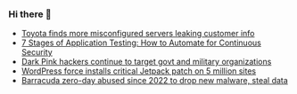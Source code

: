 ### Hi there 👋

<!--START_SECTION:feed-->
* [Toyota finds more misconfigured servers leaking customer info](https://www.bleepingcomputer.com/news/security/toyota-finds-more-misconfigured-servers-leaking-customer-info/)
* [7 Stages of Application Testing: How to Automate for Continuous Security](https://www.bleepingcomputer.com/news/security/7-stages-of-application-testing-how-to-automate-for-continuous-security/)
* [Dark Pink hackers continue to target govt and military organizations](https://www.bleepingcomputer.com/news/security/dark-pink-hackers-continue-to-target-govt-and-military-organizations/)
* [WordPress force installs critical Jetpack patch on 5 million sites](https://www.bleepingcomputer.com/news/security/wordpress-force-installs-critical-jetpack-patch-on-5-million-sites/)
* [Barracuda zero-day abused since 2022 to drop new malware, steal data](https://www.bleepingcomputer.com/news/security/barracuda-zero-day-abused-since-2022-to-drop-new-malware-steal-data/)
<!--END_SECTION:feed-->

<!--
**frankenk/frankenk** is a ✨ _special_ ✨ repository because its `README.md` (this file) appears on your GitHub profile.

Here are some ideas to get you started:

- 🔭 I’m currently working on ...
- 🌱 I’m currently learning ...
- 👯 I’m looking to collaborate on ...
- 🤔 I’m looking for help with ...
- 💬 Ask me about ...
- 📫 How to reach me: ...
- 😄 Pronouns: ...
- ⚡ Fun fact: ...
-->



